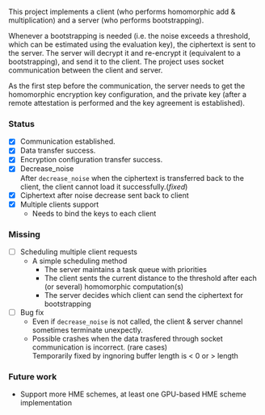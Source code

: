 This project implements a client (who performs homomorphic add & multiplication) and a server (who performs bootstrapping).  

Whenever a bootstrapping is needed (i.e. the noise exceeds a threshold, which can be estimated using the evaluation key), the ciphertext is sent to the server. The server will decrypt it and re-encrypt it (equivalent to a bootstrapping), and send it to the client. The project uses socket communication between the client and server.   

As the first step before the communication, the server needs to get the homomorphic encryption key configuration, and the private key (after a remote attestation is performed and the key agreement is established).

### Status
- [X] Communication established.
- [X] Data transfer success.
- [X] Encryption configuration transfer success.
- [X] Decrease_noise   
After ``decrease_noise`` when the ciphertext is transferred back to the client, the client cannot load it successfully.(_fixed_) 
- [X] Ciphertext after noise decrease sent back to client
- [X] Multiple clients support
  - Needs to bind the keys to each client
  
### Missing
- [ ] Scheduling multiple client requests
  - A simple scheduling method
    - The server maintains a task queue with priorities
    - The client sents the current distance to the threshold after each (or several) homomorphic computation(s)
    - The server decides which client can send the ciphertext for bootstrapping
- [ ] Bug fix
  - Even if ``decrease_noise`` is not called, the client & server channel sometimes terminate unexpectly.
  - Possible crashes when the data trasfered through socket communication is incorrect. (rare cases)   
    Temporarily fixed by ingnoring buffer length is < 0 or > length

### Future work
- Support more HME schemes, at least one GPU-based HME scheme implementation
